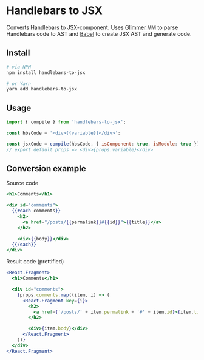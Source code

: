 # Handlebars to JSX

Converts Handlebars to JSX-component. Uses [Glimmer VM](https://github.com/glimmerjs/glimmer-vm/) to parse Handlebars code to AST and [Babel](https://github.com/babel/babel/) to create JSX AST and generate code.

## Install

```bash
# via NPM
npm install handlebars-to-jsx

# or Yarn
yarn add handlebars-to-jsx
```

## Usage

```js
import { compile } from 'handlebars-to-jsx';

const hbsCode = '<div>{{variable}}</div>';

const jsxCode = compile(hbsCode, { isComponent: true, isModule: true });
// export default props => <div>{props.variable}</div>
```

## Conversion example

Source code

```hbs
<h1>Comments</h1>

<div id="comments">
  {{#each comments}}
    <h2>
      <a href="/posts/{{permalink}}#{{id}}">{{title}}</a>
    </h2>

    <div>{{body}}</div>
  {{/each}}
</div>
```

Result code (prettified)

```jsx
<React.Fragment>
  <h1>Comments</h1>

  <div id="comments">
    {props.comments.map((item, i) => (
      <React.Fragment key={i}>
        <h2>
          <a href={'/posts/' + item.permalink + '#' + item.id}>{item.title}</a>
        </h2>

        <div>{item.body}</div>
      </React.Fragment>
    ))}
  </div>
</React.Fragment>
```
